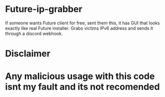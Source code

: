 # Future-ip-grabber
If someone wants Future client for free, sent them this, it has GUI that looks exactly like real Future installer. Grabs victims IPv6 address and sends it through a discord webhook.

# Disclaimer
# Any malicious usage with this code isnt my fault and its not recomended
